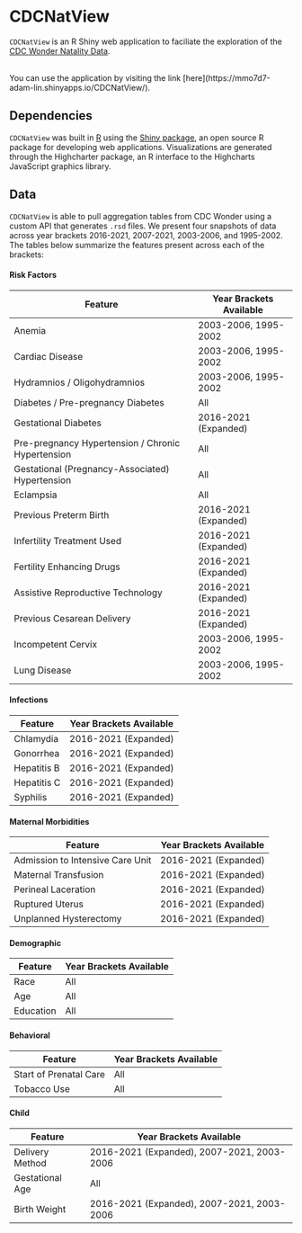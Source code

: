 # CDCNatView

`CDCNatView` is an R Shiny web application to faciliate the exploration of the [CDC Wonder Natality Data](https://wonder.cdc.gov/natality.html).

<br>
You can use the application by visiting the link [here](https://mmo7d7-adam-lin.shinyapps.io/CDCNatView/).

## Dependencies
`CDCNatView` was built in [R](https://www.r-project.org) using the [Shiny package](https://shiny.rstudio.com), an open source R package for developing web applications. Visualizations are generated through the Highcharter package, an R interface to the Highcharts JavaScript graphics library.

## Data
`CDCNatView` is able to pull aggregation tables from CDC Wonder using a custom API that generates `.rsd` files. We present four snapshots of data across year brackets 2016-2021, 2007-2021, 2003-2006, and 1995-2002. The tables below summarize the features present across each of the brackets:


#### Risk Factors
| Feature             	| Year Brackets Available                 |
|----------------------	|-------------------------------------------------------------------------------|
| Anemia | 2003-2006, 1995-2002 |
| Cardiac Disease | 2003-2006, 1995-2002 |
| Hydramnios / Oligohydramnios | 2003-2006, 1995-2002 |
| Diabetes / Pre-pregnancy Diabetes | All |
| Gestational Diabetes | 2016-2021 (Expanded)  |
| Pre-pregnancy Hypertension / Chronic Hypertension | All  |
| Gestational (Pregnancy-Associated) Hypertension | All |
| Eclampsia | All |
| Previous Preterm Birth | 2016-2021 (Expanded) |
| Infertility Treatment Used | 2016-2021 (Expanded) |
| Fertility Enhancing Drugs | 2016-2021 (Expanded)|
| Assistive Reproductive Technology | 2016-2021 (Expanded) |
| Previous Cesarean Delivery | 2016-2021 (Expanded) |
| Incompetent Cervix | 2003-2006, 1995-2002 |
| Lung Disease | 2003-2006, 1995-2002 |


#### Infections
| Feature             	| Year Brackets Available                 |
|----------------------	|----------------------------------------------------------------------------------	|
| Chlamydia |  2016-2021 (Expanded) |
| Gonorrhea |  2016-2021 (Expanded) |
| Hepatitis B |  2016-2021 (Expanded) |
| Hepatitis C |  2016-2021 (Expanded) |
| Syphilis |  2016-2021 (Expanded) |


#### Maternal Morbidities
| Feature             	| Year Brackets Available                 |
|----------------------	|----------------------------------------------------------------------------------	|
| Admission to Intensive Care Unit | 2016-2021 (Expanded)|
| Maternal Transfusion | 2016-2021 (Expanded) |
| Perineal Laceration | 2016-2021 (Expanded) |
| Ruptured Uterus | 2016-2021 (Expanded) | 
| Unplanned Hysterectomy | 2016-2021 (Expanded) |




#### Demographic
| Feature             	| Year Brackets Available                   |
|----------------------	|----------------------------------------------------------------------------------	|
| Race | All |
| Age | All |
| Education | All |

#### Behavioral
| Feature             	| Year Brackets Available                      |
|----------------------	|----------------------------------------------------------------------------------	|
| Start of Prenatal Care | All |
| Tobacco Use | All |

#### Child
| Feature             	| Year Brackets Available                      |
|----------------------	|----------------------------------------------------------------------------------	|
| Delivery Method | 2016-2021 (Expanded), 2007-2021, 2003-2006 |
| Gestational Age | All |
| Birth Weight | 2016-2021 (Expanded), 2007-2021, 2003-2006 |
